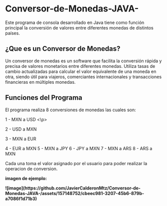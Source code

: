 # Conversor-de-Monedas-JAVA-
Este programa de consola desarrollado en Java tiene como función principal la conversión de valores entre diferentes monedas de distintos países.

<h2>¿Que es un Conversor de Monedas?</h2>
Un conversor de monedas es un software que facilita la conversión rápida y precisa de valores monetarios entre diferentes monedas. Utiliza tasas de cambio actualizadas para calcular el valor equivalente de una moneda en otra, siendo útil para viajeros, comerciantes internacionales y transacciones financieras en múltiples monedas.

<h2>Funciones del Programa</h2>
El programa realiza 8 conversiones de monedas las cuales son:

<p> 1 - MXN a USD <\p>
<p> 2 - USD a MXN
<p> 3 - MXN a EUR
<p> 4 - EUR a MXN
5 - MXN a JPY
6 - JPY a MXN
7 - MXN a ARS
8 - ARS a MXN

Cada una toma el valor asignado por el usuario para poder realizar la operacion de conversion.

<b> imagen de ejemplo:
<p>
  ![image](https://github.com/JavierCalderonMtz/Conversor-de-Monedas-JAVA-/assets/157148752/cbeec981-3207-45b6-879b-a7086f1d71b3)
</p>

